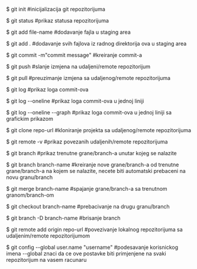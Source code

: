 $ git init #inicijalizacija git repozitorijuma

$ git status #prikaz statusa repozitorijuma

$ git add file-name #dodavanje fajla u staging area

$ git add . #dodavanje svih fajlova iz radnog direktorija ova u staging area

$ git commit -m"commit message" #kreiranje commit-a

$ git push #slanje izmjena na udaljeni/remote repozitorijum

$ git pull #preuzimanje izmjena sa udaljenog/remote repozitorijuma

$ git log #prikaz loga commit-ova

$ git log --oneline #prikaz loga commit-ova u jednoj liniji

$ git log --oneline --graph #prikaz loga commit-ova u jednoj liniji sa grafickim prikazom

$ git clone repo-url #kloniranje projekta sa udaljenog/remote repozitorijuma

$ git remote -v #prikaz povezanih udaljenih/remote repozitorijuma

$ git branch #prikaz trenutne grane/branch-a unutar kojeg se nalazite

$ git branch branch-name #kreiranje nove grane/branch-a od trenutne grane/branch-a na kojem 
se nalazite, necete biti automatski prebaceni na novu granu/branch

$ git merge branch-name #spajanje grane/branch-a sa trenutnom granom/branch-om

$ git checkout branch-name #prebacivanje na drugu granu/branch

$ git branch -D branch-name #brisanje branch

$ git remote add origin repo-url #povezivanje lokalnog repozitorijuma sa udaljenim/remote 
repozitorijumom

$ git config --global user.name "username" #podesavanje korisnickog imena --global znaci da 
ce ove postavke biti primjenjene na svaki repozitorijum na vasem racunaru

